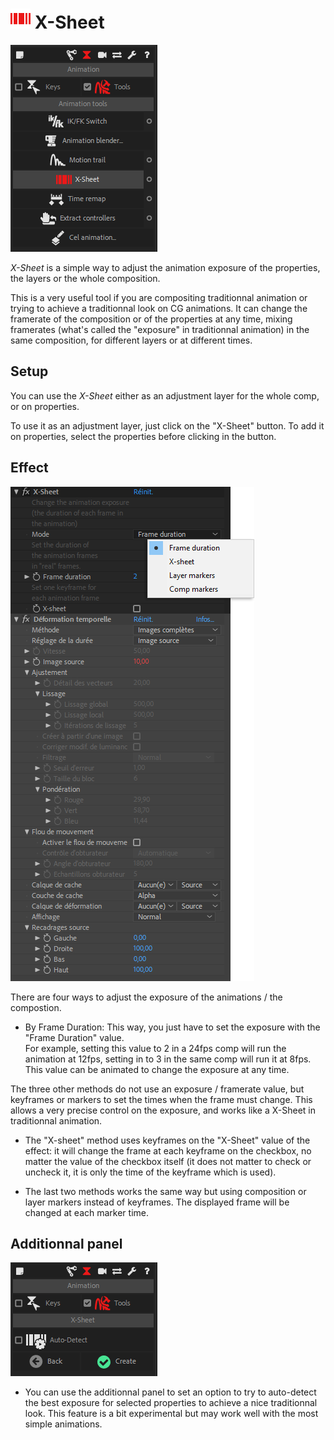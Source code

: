 # ![Xsheet Icon](img\duik-icons\xsheet-icon-r.png) X-Sheet

![xsheet panel](img\duik-screenshots\S-Animation\S-Animation-Tools\XSheet-panel.PNG)

*X-Sheet* is a simple way to adjust the animation exposure of the properties, the layers or the whole composition.

This is a very useful tool if you are compositing traditionnal animation or trying to achieve a traditionnal look on CG animations.
It can change the framerate of the composition or of the properties at any time, mixing framerates (what's called the "exposure" in traditionnal animation) in the same composition, for different layers or at different times.

## Setup

You can use the *X-Sheet* either as an adjustment layer for the whole comp, or on properties.

To use it as an adjustment layer, just click on the "X-Sheet" button. To add it on properties, select the properties before clicking in the button.

## Effect

![xsheet effect](img\duik-screenshots\S-Animation\S-Animation-Tools\XSheet-effect-comp.png)

There are four ways to adjust the exposure of the animations / the compostion.

- By Frame Duration: This way, you just have to set the exposure with the "Frame Duration" value.  
For example, setting this value to 2 in a 24fps comp will run the animation at 12fps, setting in to 3 in the same comp will run it at 8fps.  
This value can be animated to change the exposure at any time.

The three other methods do not use an exposure / framerate value, but keyframes or markers to set the times when the frame must change. This allows a very precise control on the exposure, and works like a X-Sheet in traditionnal animation.

- The "X-sheet" method uses keyframes on the "X-Sheet" value of the effect: it will change the frame at each keyframe on the checkbox, no matter the value of the checkbox itself (it does not matter to check or uncheck it, it is only the time of the keyframe which is used).

- The last two methods works the same way but using composition or layer markers instead of keyframes. The displayed frame will be changed at each marker time.

## Additionnal panel

![xsheet option](img\duik-screenshots\S-Animation\S-Animation-Tools\XSheet-optn.PNG)

- You can use the additionnal panel to set an option to try to auto-detect the best exposure for selected properties to achieve a nice traditionnal look. This feature is a bit experimental but may work well with the most simple animations.
